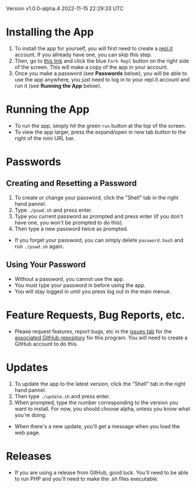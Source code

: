 Version v1.0.0-alpha.4 2022-11-15 22:29:33 UTC

# Installing the App
1. To install the app for yourself, you will first need to create a
[repl.it](https://repl.it) account.  If you allready have one, you can skip this step.
2. Then, go to [this link](https://replit.com/@RowanAckerman/Quiz) and click the blue
`Fork Repl` button on the right side of the screen. This will make a copy of the app in
your account.
3. Once you make a password (see __Passwords__ below), you will be able to use the app
anywhere, you just need to log in to your repl.it account and run it
(see __Running the App__ below).

# Running the App
- To run the app, simply hit the green `run` button at the top of the screen.  
- To view the app larger, press the expand/open in new tab button to the right of the mini
URL bar.

# Passwords
## Creating and Resetting a Password
1. To create or change your password, click the "Shell" tab in the right hand pannel.
2. Type `./pswd.sh` and press enter.
3. Type you current password as prompted and press enter (if you don't have one, you won't
be prompted to do this).
5. Then type a new password twice as prompted.  
- If you forget your password, you can simply delete `password.hash` and run `./pswd.sh`
again.
## Using Your Password
- Without a password, you cannot use the app.
- You must type your password in before using the app.
- You will stay logged in until you press log out in the main menue.  

# Feature Requests, Bug Reports, etc.
- Please request features, report bugs, etc in the
[issues tab](https://github.com/codeBodger/Quiz/issues) for the
[associated GitHub repository](https://github.com/codeBodger/Quiz) for this program.  You
will need to create a GitHub account to do this.  

# Updates
1. To update the app to the latest version, click the "Shell" tab in the right hand pannel.
2. Then type  `./update.sh` and press enter.
3. When prompted, type the number corresponding to the version you want to install.  For
now, you should choose alpha, unless you know what you're doing.  
- When there's a new update, you'll get a message when you load the web page.  

# Releases
- If you are using a release from GitHub, good luck.  You'll need to be able to
run PHP and you'll need to make the .sh files executable.  

